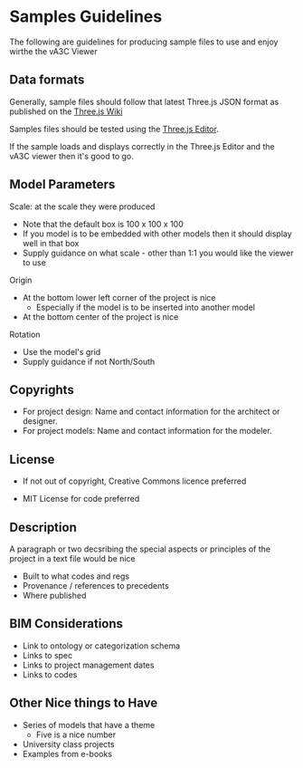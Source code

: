 Samples Guidelines
===

The following are guidelines for producing sample files to use and enjoy wirthe the vA3C Viewer

## Data formats

Generally, sample files should follow that latest Three.js JSON format as published on the [Three.js Wiki]( https://github.com/mrdoob/three.js/wiki )

Samples files should be tested using the [Three.js Editor]( http://mrdoob.github.io/three.js/editor/ ).

If the sample loads and displays correctly in the Three.js Editor and the vA3C viewer then it's good to go.

## Model Parameters

Scale: at the scale they were produced  

* Note that the default box is 100 x 100 x 100
* If you model is to be embedded with other models then it should display well in that box
* Supply guidance on what scale - other than 1:1 you would like the viewer to use

Origin

* At the bottom lower left corner of the project is nice
	* Especially if the model is to be inserted into another model
* At the bottom center of the project is nice

Rotation

* Use the model's grid
* Supply guidance if not North/South


## Copyrights
* For project design: Name and contact information for the architect or designer. 
* For project models: Name and contact information for the modeler.

## License

* If not out of copyright, Creative Commons licence preferred

* MIT License for code preferred

## Description

A paragraph or two decsribing the special aspects or principles of the project in a text file would be nice

* Built to what codes and regs
* Provenance / references to precedents
* Where published


## BIM Considerations

* Link to ontology or categorization schema
* Links to spec
* Links to project management dates
* Links to codes


## Other Nice things to Have

* Series of models that have a theme
	* Five is a nice number
* University class projects
* Examples from e-books













